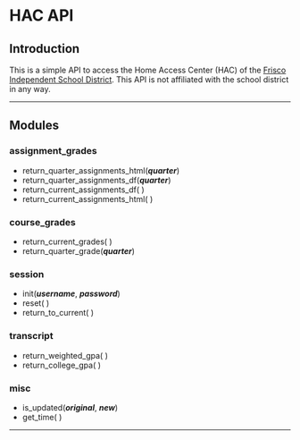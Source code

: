 # HAC API

## Introduction

This is a simple API to access the Home Access Center (HAC) of the [Frisco Independent School District](https://www.friscoisd.org/). This API is not affiliated with the school district in any way.

---

## Modules

### assignment_grades

* return_quarter_assignments_html(***quarter***)
* return_quarter_assignments_df(***quarter***)
* return_current_assignments_df(    )
* return_current_assignments_html(  )

### course_grades

* return_current_grades(  )
* return_quarter_grade(***quarter***)

### session

* init(***username***, ***password***)
* reset(    )
* return_to_current(    )

### transcript

* return_weighted_gpa(  )
* return_college_gpa(   )

### misc

* is_updated(***original***, ***new***)
* get_time( )

---
